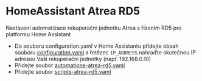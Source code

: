 # HomeAssistant Atrea RD5

Nastavení automatizace rekuperační jednotku Atrea s řízením RD5 pro platformu Home Assistant

- Do souboru configuration.yaml v Home Assistantu přidejte obsah souboru [configuration.yaml](configuration.yaml) a řetězec `IP_ADDRESS` nahraďte skutečnou IP adresou Vaší rekuperační jednotky (např. 192.168.0.10) 
- Přidejte soubor [automations-atrea-rd5.yaml](automations-atrea-rd5.yaml)
- Přidejte soubor [scripts-atrea-rd5.yaml](scripts-atrea-rd5.yaml)
